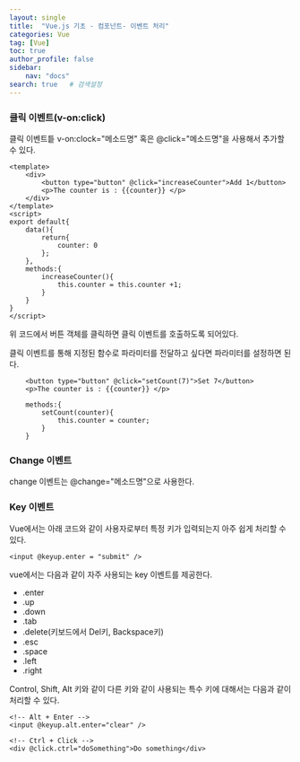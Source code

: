 ```yaml
---
layout: single
title:  "Vue.js 기초 - 컴포넌트- 이벤트 처리"
categories: Vue
tag: [Vue]
toc: true
author_profile: false
sidebar:
    nav: "docs"
search: true   # 검색설정
---
```


### 클릭 이벤트(v-on:click)
클릭 이벤트틑 v-on:clock="메소드명" 혹은 @click="메소드명"을 사용해서 추가할 수 있다. 

```vue
<template>
    <div>
        <button type="button" @click="increaseCounter">Add 1</button>
        <p>The counter is : {{counter}} </p>
    </div>
</template>
<script>
export default{ 
    data(){
        return{
            counter: 0
        };
    },
    methods:{
        increaseCounter(){
            this.counter = this.counter +1;
        }
    }
}
</script>
```

위 코드에서 버튼 객체를 클릭하면 클릭 이벤트를 호출하도록 되어있다.

클릭 이벤트를 통해 지정된 함수로 파라미터를 전달하고 싶다면 파라미터를 설정하면 된다.

```vue
    <button type="button" @click="setCount(7)">Set 7</button>
    <p>The counter is : {{counter}} </p>

    methods:{
        setCount(counter){
            this.counter = counter;
        }
    }
```


### Change 이벤트 

change 이벤트는 @change="메소드명"으로 사용한다.

### Key 이벤트 

Vue에서는 아래 코드와 같이 사용자로부터 특정 키가 입력되는지 아주 쉽게 처리할 수 있다.

`<input @keyup.enter = "submit" />`

vue에서는 다음과 같이 자주 사용되는 key 이벤트를 제공한다.

- .enter
- .up
- .down
- .tab
- .delete(키보드에서 Del키, Backspace키)
- .esc
- .space
- .left
- .right

Control, Shift, Alt 키와 같이 다른 키와 같이 사용되는 특수 키에 대해서는 다음과 같이 처리할 수 있다.

```vue
<!-- Alt + Enter -->
<input @keyup.alt.enter="clear" />

<!-- Ctrl + Click -->
<div @click.ctrl="doSomething">Do something</div>
```